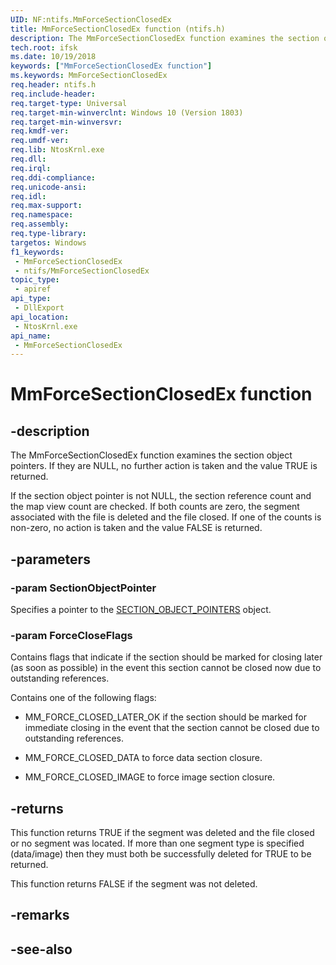 ```yaml
---
UID: NF:ntifs.MmForceSectionClosedEx
title: MmForceSectionClosedEx function (ntifs.h)
description: The MmForceSectionClosedEx function examines the section object pointers.  If they are NULL, no further action is taken and the value TRUE is returned.
tech.root: ifsk
ms.date: 10/19/2018
keywords: ["MmForceSectionClosedEx function"]
ms.keywords: MmForceSectionClosedEx
req.header: ntifs.h
req.include-header: 
req.target-type: Universal
req.target-min-winverclnt: Windows 10 (Version 1803)
req.target-min-winversvr: 
req.kmdf-ver: 
req.umdf-ver: 
req.lib: NtosKrnl.exe
req.dll: 
req.irql: 
req.ddi-compliance: 
req.unicode-ansi: 
req.idl: 
req.max-support: 
req.namespace: 
req.assembly: 
req.type-library: 
targetos: Windows
f1_keywords:
 - MmForceSectionClosedEx
 - ntifs/MmForceSectionClosedEx
topic_type:
 - apiref
api_type:
 - DllExport
api_location:
 - NtosKrnl.exe
api_name:
 - MmForceSectionClosedEx
---
```


# MmForceSectionClosedEx function


## -description

The MmForceSectionClosedEx function examines the section object pointers.  If they are NULL, no further action is taken and the value TRUE is returned.

If the section object pointer is not NULL, the section reference count and the map view count are checked.  If both counts are zero, the segment associated with the file is deleted and the file closed. If one of the counts is non-zero, no action is taken and the value FALSE is returned.

## -parameters

### -param SectionObjectPointer

Specifies a pointer to the [SECTION_OBJECT_POINTERS](../wdm/ns-wdm-_section_object_pointers.md) object.

### -param ForceCloseFlags

Contains flags that indicate if the section should  be marked for closing later (as soon as possible) in the event this section cannot be closed now due to outstanding references.

Contains one of the following flags:

* MM_FORCE_CLOSED_LATER_OK if the section should be marked for immediate closing in the event that the section cannot be closed due to outstanding references.

* MM_FORCE_CLOSED_DATA to force data section closure.

* MM_FORCE_CLOSED_IMAGE to force image section closure.

## -returns

This function returns TRUE if the segment was deleted and the file closed or no segment was located.  If more than one segment type is specified (data/image) then they must both be successfully deleted for TRUE to be returned.

This function returns FALSE if the segment was not deleted.

## -remarks

## -see-also
